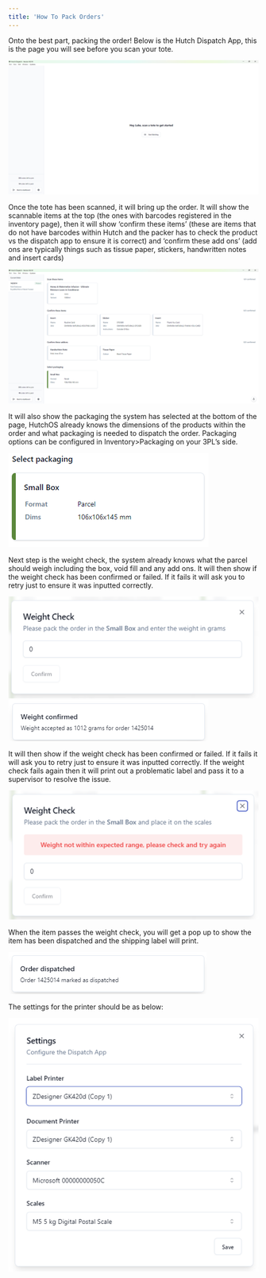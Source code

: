 ```yaml
---
title: 'How To Pack Orders'
---
```


Onto the best part, packing the order! Below is the Hutch Dispatch App, this is the page you will see before you scan your tote.

<img src="/images/packing-1.png" alt="Packing" />

Once the tote has been scanned, it will bring up the order. It will show the scannable items at the top (the ones with barcodes registered in the inventory page), then it will show ‘confirm these items’ (these are items that do not have barcodes within Hutch and the packer has to check the product vs the dispatch app to ensure it is correct) and ‘confirm these add ons’ (add ons are typically things such as tissue paper, stickers, handwritten notes and insert cards)

<img src="/images/packing-2.png" alt="Packing" />

It will also show the packaging the system has selected at the bottom of the page, HutchOS already knows the dimensions of the products within the order and what packaging is needed to dispatch the order. Packaging options can be configured in Inventory>Packaging on your 3PL’s side.  

<img src="/images/packing-3.png" alt="Packing" />

Next step is the weight check, the system already knows what the parcel should weigh including the box, void fill and any add ons. It will then show if the weight check has been confirmed or failed. If it fails it will ask you to retry just to ensure it was inputted correctly. 

<img src="/images/packing-4.png" alt="Packing" />
<img src="/images/packing-5.png" alt="Packing" />

It will then show if the weight check has been confirmed or failed. If it fails it will ask you to retry just to ensure it was inputted correctly. If the weight check fails again then it will print out a problematic label and pass it to a supervisor to resolve the issue. 

<img src="/images/packing-6.png" alt="Packing" />


When the item passes the weight check, you will get a pop up to show the item has been dispatched and the shipping label will print.

<img src="/images/packing-7.png" alt="Packing" />

The settings for the printer should be as below: 

<img src="/images/packing-8.png" alt="Packing" />